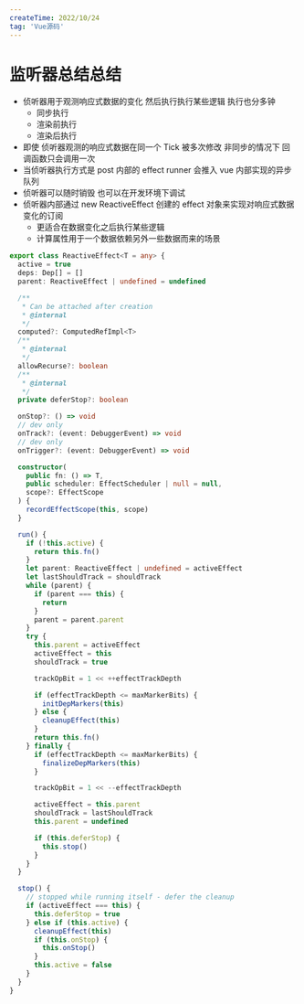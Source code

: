 ```yaml
---
createTime: 2022/10/24
tag: 'Vue源码'
---
```

# 监听器总结总结

* 侦听器用于观测响应式数据的变化 然后执行执行某些逻辑 执行也分多钟
  * 同步执行
  * 渲染前执行
  * 渲染后执行
* 即使 侦听器观测的响应式数据在同一个  Tick 被多次修改  非同步的情况下 回调函数只会调用一次
* 当侦听器执行方式是 post 内部的 effect runner 会推入 vue 内部实现的异步队列
* 侦听器可以随时销毁  也可以在开发环境下调试
* 侦听器内部通过 new ReactiveEffect 创建的 effect 对象来实现对响应式数据变化的订阅
  * 更适合在数据变化之后执行某些逻辑
  * 计算属性用于一个数据依赖另外一些数据而来的场景

```ts
export class ReactiveEffect<T = any> {
  active = true
  deps: Dep[] = []
  parent: ReactiveEffect | undefined = undefined

  /**
   * Can be attached after creation
   * @internal
   */
  computed?: ComputedRefImpl<T>
  /**
   * @internal
   */
  allowRecurse?: boolean
  /**
   * @internal
   */
  private deferStop?: boolean

  onStop?: () => void
  // dev only
  onTrack?: (event: DebuggerEvent) => void
  // dev only
  onTrigger?: (event: DebuggerEvent) => void

  constructor(
    public fn: () => T,
    public scheduler: EffectScheduler | null = null,
    scope?: EffectScope
  ) {
    recordEffectScope(this, scope)
  }

  run() {
    if (!this.active) {
      return this.fn()
    }
    let parent: ReactiveEffect | undefined = activeEffect
    let lastShouldTrack = shouldTrack
    while (parent) {
      if (parent === this) {
        return
      }
      parent = parent.parent
    }
    try {
      this.parent = activeEffect
      activeEffect = this
      shouldTrack = true

      trackOpBit = 1 << ++effectTrackDepth

      if (effectTrackDepth <= maxMarkerBits) {
        initDepMarkers(this)
      } else {
        cleanupEffect(this)
      }
      return this.fn()
    } finally {
      if (effectTrackDepth <= maxMarkerBits) {
        finalizeDepMarkers(this)
      }

      trackOpBit = 1 << --effectTrackDepth

      activeEffect = this.parent
      shouldTrack = lastShouldTrack
      this.parent = undefined

      if (this.deferStop) {
        this.stop()
      }
    }
  }

  stop() {
    // stopped while running itself - defer the cleanup
    if (activeEffect === this) {
      this.deferStop = true
    } else if (this.active) {
      cleanupEffect(this)
      if (this.onStop) {
        this.onStop()
      }
      this.active = false
    }
  }
}
```

